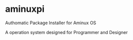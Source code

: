 # aminuxpi
Authomatic Package Installer for Aminux OS

A operation system designed for Programmer and Designer
